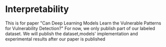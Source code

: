# Interpretability
This is for paper "Can Deep Learning Models Learn the Vulnerable Patterns for Vulnerability Detection?"
For now, we only publish part of our labeled dataset. We will publish the dataset,models' implementation and experimental results after our paper is published
